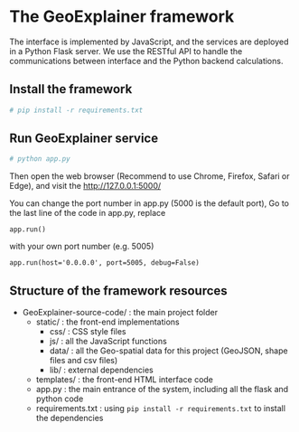 # The GeoExplainer framework

The interface is implemented by JavaScript, and the services are deployed in a Python Flask server. We use the RESTful API to handle the communications between interface and the Python backend calculations.

## Install the framework

```bash
# pip install -r requirements.txt
```

## Run GeoExplainer service

```bash
# python app.py
```

Then open the web browser (Recommend to use Chrome, Firefox, Safari or Edge),
and visit the http://127.0.0.1:5000/

You can change the port number in app.py (5000 is the default port),
Go to the last line of the code in app.py, replace
```
app.run()
```
with your own port number (e.g. 5005)
```
app.run(host='0.0.0.0', port=5005, debug=False)
```

## Structure of the framework resources
- GeoExplainer-source-code/ : the main project folder
    - static/   : the front-end implementations
      - css/ : CSS style files
      - js/ : all the JavaScript functions
      - data/ : all the Geo-spatial data for this project (GeoJSON, shape files and csv files)
      - lib/ : external dependencies 
    - templates/ : the front-end HTML interface code
    - app.py : the main entrance of the system, including all the flask and python code
    - requirements.txt : using ```pip install -r requirements.txt``` to install the dependencies
    
